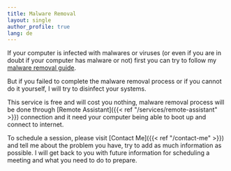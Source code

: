 ```yaml
---
title: Malware Removal
layout: single
author_profile: true
lang: de
---
```

If your computer is infected with malwares or viruses (or even if you are in doubt if your computer has malware or not) first you can try to follow my [malware removal guide](/knowledge-base/malware/removal).

But if you failed to complete the malware removal process or if you cannot do it yourself, I will try to disinfect your systems.

This service is free and will cost you nothing, malware removal process will be done through [Remote Assistant]({{< ref "/services/remote-assistant" >}}) connection and it need your computer being able to boot up and connect to internet.

To schedule a session, please visit [Contact Me]({{< ref "/contact-me" >}}) and tell me about the problem you have, try to add as much information as possible. I will get back to you with future information for scheduling a meeting and what you need to do to prepare.
